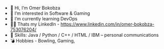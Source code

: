 - 👋 Hi, I’m Omer Bokobza
- 👀 I’m interested in Software & Gaming
- 🌱 I’m currently learning DevOps
- :office_worker: Thats my LinkedIn - https://www.linkedin.com/in/omer-bokobza-753076204/
-   :space_invader: Skills: Java / Python / C++ / HTML / IBM – personal communications
-   :bomb: Hobbies - Bowling, Gaming, 

<!---
Omer-Bokobza/Omer-Bokobza is a ✨ special ✨ repository because its `README.md` (this file) appears on your GitHub profile.
You can click the Preview link to take a look at your changes.
--->
